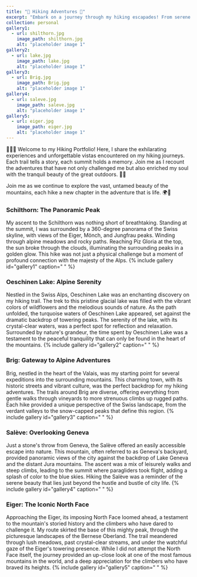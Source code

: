 ```yaml
---
title: "🥾 Hiking Adventures 🌲"
excerpt: "Embark on a journey through my hiking escapades! From serene forest trails to majestic mountain peaks, each trek has been a tale of discovery and awe. Dive into the essence of nature's beauty with me. <br/><img src='/images/hiking_port1.jpg' alt='Hiking Trail Snapshot' style='border-radius: 8px; box-shadow: 0 4px 6px rgba(0,0,0,0.1);'>"
collection: personal
gallery1:
  - url: shilthorn.jpg
    image_path: shilthorn.jpg
    alt: "placeholder image 1"
gallery2:
  - url: lake.jpg
    image_path: lake.jpg
    alt: "placeholder image 1"
gallery3:
  - url: Brig.jpg
    image_path: Brig.jpg
    alt: "placeholder image 1"
gallery4:
  - url: saleve.jpg
    image_path: saleve.jpg
    alt: "placeholder image 1"
gallery5:
  - url: eiger.jpg
    image_path: eiger.jpg
    alt: "placeholder image 1"
---
```


🚶‍♂️💼 Welcome to my Hiking Portfolio! Here, I share the exhilarating experiences and unforgettable vistas encountered on my hiking journeys. Each trail tells a story, each summit holds a memory. Join me as I recount the adventures that have not only challenged me but also enriched my soul with the tranquil beauty of the great outdoors. 🌄🌿

Join me as we continue to explore the vast, untamed beauty of the mountains, each hike a new chapter in the adventure that is life. 🌍👣

### Schilthorn: The Panoramic Peak
My ascent to the Schilthorn was nothing short of breathtaking. Standing at the summit, I was surrounded by a 360-degree panorama of the Swiss skyline, with views of the Eiger, Mönch, and Jungfrau peaks. Winding through alpine meadows and rocky paths. Reaching Piz Gloria at the top, the sun broke through the clouds, illuminating the surrounding peaks in a golden glow. This hike was not just a physical challenge but a moment of profound connection with the majesty of the Alps.
{% include gallery id="gallery1" caption=" " %}

### Oeschinen Lake: Alpine Serenity
Nestled in the Swiss Alps, Oeschinen Lake was an enchanting discovery on my hiking trail. The trek to this pristine glacial lake was filled with the vibrant colors of wildflowers and the melodious sounds of nature. As the path unfolded, the turquoise waters of Oeschinen Lake appeared, set against the dramatic backdrop of towering peaks. The serenity of the lake, with its crystal-clear waters, was a perfect spot for reflection and relaxation. Surrounded by nature's grandeur, the time spent by Oeschinen Lake was a testament to the peaceful tranquility that can only be found in the heart of the mountains.
{% include gallery id="gallery2" caption=" " %}

### Brig: Gateway to Alpine Adventures
Brig, nestled in the heart of the Valais, was my starting point for several expeditions into the surrounding mountains. This charming town, with its historic streets and vibrant culture, was the perfect backdrop for my hiking adventures. The trails around Brig are diverse, offering everything from gentle walks through vineyards to more strenuous climbs up rugged paths. Each hike provided a unique perspective of the Swiss landscape, from the verdant valleys to the snow-capped peaks that define this region.
{% include gallery id="gallery3" caption=" " %}

### Salève: Overlooking Geneva
Just a stone's throw from Geneva, the Salève offered an easily accessible escape into nature. This mountain, often referred to as Geneva's backyard, provided panoramic views of the city against the backdrop of Lake Geneva and the distant Jura mountains. The ascent was a mix of leisurely walks and steep climbs, leading to the summit where paragliders took flight, adding a splash of color to the blue skies. Hiking the Salève was a reminder of the serene beauty that lies just beyond the hustle and bustle of city life.
{% include gallery id="gallery4" caption=" " %}

### Eiger: The Iconic North Face
Approaching the Eiger, its imposing North Face loomed ahead, a testament to the mountain's storied history and the climbers who have dared to challenge it. My route skirted the base of this mighty peak, through the picturesque landscapes of the Bernese Oberland. The trail meandered through lush meadows, past crystal-clear streams, and under the watchful gaze of the Eiger's towering presence. While I did not attempt the North Face itself, the journey provided an up-close look at one of the most famous mountains in the world, and a deep appreciation for the climbers who have braved its heights.
{% include gallery id="gallery5" caption=" " %}



